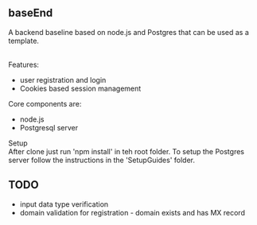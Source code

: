 **baseEnd**
---

A backend baseline based on node.js and Postgres that can be used as a template.<br><br>

Features:
* user registration and login
* Cookies based session management


Core components are:
* node.js
* Postgresql server

Setup<br>
After clone just run 'npm install' in teh root folder.
To setup the Postgres server follow the instructions in the 'SetupGuides' folder.



TODO
---
* input data type verification
* domain validation for registration - domain exists and has MX record



